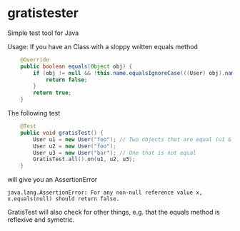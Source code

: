 # gratistester
Simple test tool for Java

Usage:
If you have an Class with a sloppy written equals method
```java
    @Override
    public boolean equals(Object obj) {
        if (obj != null && !this.name.equalsIgnoreCase(((User) obj).name)) {
            return false;
        }
        return true;
    }
```
The following test

```java
    @Test
    public void gratisTest() {
        User u1 = new User("foo"); // Two objects that are equal (u1 & u2)
        User u2 = new User("foo");
        User u3 = new User("bar"); // One that is not equal
        GratisTest.all().on(u1, u2, u3);
    }
```
will give you an AssertionError

```
java.lang.AssertionError: For any non-null reference value x, x.equals(null) should return false.
```

GratisTest will also check for other things, e.g. that the equals method is reflexive and symetric.
